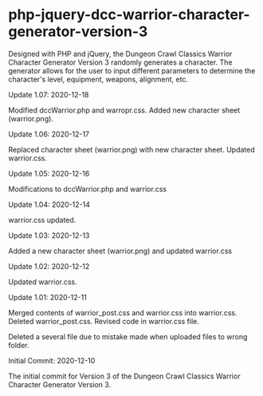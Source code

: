 # php-jquery-dcc-warrior-character-generator-version-3
Designed with PHP and jQuery, the Dungeon Crawl Classics Warrior Character Generator Version 3 randomly generates a character. The generator allows for the user to input different parameters to determine the character's level, equipment, weapons, alignment, etc.



Update 1.07: 2020-12-18

Modified dccWarrior.php and warropr.css.  Added new character sheet (warrior.png).


Update 1.06: 2020-12-17

Replaced character sheet (warrior.png) with new character sheet. Updated warrior.css.


Update 1.05: 2020-12-16

Modifications to dccWarrior.php and warrior.css


Update 1.04: 2020-12-14

warrior.css updated.


Update 1.03: 2020-12-13

Added a new character sheet (warrior.png) and updated warrior.css

Update 1.02: 2020-12-12

Updated warrior.css.


Update 1.01: 2020-12-11

Merged contents of warrior_post.css and warrior.css into warrior.css.  Deleted warrior_post.css.  Revised code in warrior.css file.

Deleted a several file due to mistake made when uploaded files to wrong folder.


Initial Commit: 2020-12-10

The initial commit for Version 3 of the Dungeon Crawl Classics Warrior Character Generator Version 3.


